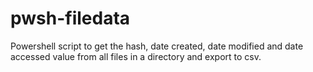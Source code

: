 # pwsh-filedata
Powershell script to get the hash, date created, date modified and date accessed value from all files in a directory and export to csv.
